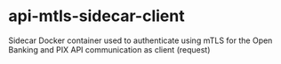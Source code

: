 # api-mtls-sidecar-client
Sidecar Docker container used to authenticate using mTLS for the Open Banking and PIX API communication as client (request)
